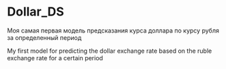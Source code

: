 # Dollar_DS
Моя самая первая модель предсказания курса доллара по курсу рубля за определенный период

My first model for predicting the dollar exchange rate based on the ruble exchange rate for a certain period
